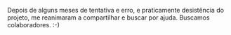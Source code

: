 Depois de alguns meses de tentativa e erro, e praticamente desistência do projeto, me reanimaram a compartilhar e buscar por ajuda. Buscamos colaboradores. :-)